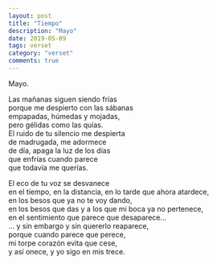 ```yaml
---
layout: post
title: "Tiempo"
description: "Mayo"
date: 2019-05-09
tags: verset
category: "verset"
comments: true
---
```


Mayo.

Las mañanas siguen siendo frías  
porque me despierto con las sábanas  
empapadas, húmedas y mojadas,  
pero gélidas como las quías.  
El ruido de tu silencio me despierta  
de madrugada, me adormece  
de día, apaga la luz de los días  
que enfrías cuando parece  
que todavía me querías.

El eco de tu voz se desvanece  
en el tiempo, en la distancia, en lo tarde que ahora atardece,  
en los besos que ya no te voy dando,  
en los besos que das y a los que mi boca ya no pertenece,  
en el sentimiento que parece que desaparece...  
... y sin embargo y sin quererlo reaparece,  
porque cuando parece que perece,  
mi torpe corazón evita que cese,  
y así onece, y yo sigo en mis trece.
